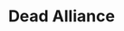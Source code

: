 ---
title: Dead Alliance
developer: Texelr Games
image: DeadAlliance.jpg
link: https://itunes.apple.com/app/id960572813
ios: https://itunes.apple.com/app/id960572813
---